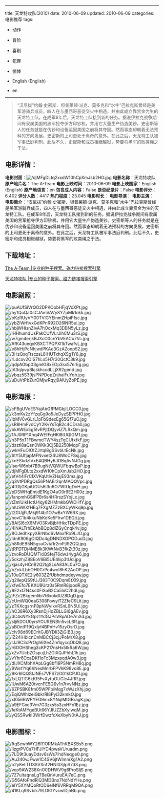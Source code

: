 
---
title: 天龙特攻队(2010)
date: 2010-06-09
updated: 2010-06-09
categories: 电影推荐
tags:
- 动作
- 冒险
- 喜剧
- 犯罪
- 惊悚

- English (English)
- en
---


> “汉尼拔”约翰·史密斯、坦普莱顿·派克、莫多克和“水牛”巴拉克斯曾经是美军游骑兵成员，四人在与墨西哥恶徒交火中相遇，并由此成立靠赏金为生的天龙特工队。在成军8年后，天龙特工队接到新的任务。据说伊拉克战争期间有隶属美国的黑军抢夺伊方印钞机，并用它大量生产伪造美钞。史密斯等人的任务就是在伪钞和设备运回美国之前将其夺回。然而事态却朝着无法预料的方向发展，史密斯的上司更死于离奇的意外。在此之后，天龙特工队被军事法庭判刑。此后不久，史密斯和成员相继越狱，势要将黑军的败类绳之于法。

## **电影详情**：

**电影封面**：<img src="https://image.tmdb.org/t/p/w200/djMFgDLtq2xxdW10hCpXmJsb2HO.jpg" alt="/djMFgDLtq2xxdW10hCpXmJsb2HO.jpg" title="/djMFgDLtq2xxdW10hCpXmJsb2HO.jpg">
**电影名称**：天龙特攻队
**原产地片名**：The A-Team
**电影上映时间**：2010-06-09
**电影上映国家**：English (English)
**原产地语言**：en
**包含成人内容**：False
**是否纪录片**：False
**电影评分**：6.402
**评分人数**：4417
**热门程度**：23.045
**电影时长**：
**电影导演**：
**电影主演**：
**电影简介**：“汉尼拔”约翰·史密斯、坦普莱顿·派克、莫多克和“水牛”巴拉克斯曾经是美军游骑兵成员，四人在与墨西哥恶徒交火中相遇，并由此成立靠赏金为生的天龙特工队。在成军8年后，天龙特工队接到新的任务。据说伊拉克战争期间有隶属美国的黑军抢夺伊方印钞机，并用它大量生产伪造美钞。史密斯等人的任务就是在伪钞和设备运回美国之前将其夺回。然而事态却朝着无法预料的方向发展，史密斯的上司更死于离奇的意外。在此之后，天龙特工队被军事法庭判刑。此后不久，史密斯和成员相继越狱，势要将黑军的败类绳之于法。

## **下载地址**：
[The A-Team |专业的种子搜索、磁力链接搜索引擎](https://movie.amd794.com:2083/?search=The%20A-Team&ordering=&mode=match_phrase&page_size=10&page=1)

[天龙特攻队 |专业的种子搜索、磁力链接搜索引擎](https://movie.amd794.com:2083/?search=%E5%A4%A9%E9%BE%99%E7%89%B9%E6%94%BB%E9%98%9F&ordering=&mode=match_phrase&page_size=10&page=1)
 

## **电影剧照**：
<img src="https://image.tmdb.org/t/p/original/puAUfSiVrQO2DPKOobHFjqVcXPt.jpg" alt="/puAUfSiVrQO2DPKOobHFjqVcXPt.jpg" title="/puAUfSiVrQO2DPKOobHFjqVcXPt.jpg"><img src="https://image.tmdb.org/t/p/original/hy1QuQa0sCJAmVAVySYZpMk1okk.jpg" alt="/hy1QuQa0sCJAmVAVySYZpMk1okk.jpg" title="/hy1QuQa0sCJAmVAVySYZpMk1okk.jpg"><img src="https://image.tmdb.org/t/p/original/oKzRUyVY00TVlGYEinmZHpiFfsc.jpg" alt="/oKzRUyVY00TVlGYEinmZHpiFfsc.jpg" title="/oKzRUyVY00TVlGYEinmZHpiFfsc.jpg"><img src="https://image.tmdb.org/t/p/original/ybZlWrftvxGdKPnR92O26lNR5ui.jpg" alt="/ybZlWrftvxGdKPnR92O26lNR5ui.jpg" title="/ybZlWrftvxGdKPnR92O26lNR5ui.jpg"><img src="https://image.tmdb.org/t/p/original/hbjWHisnZIvA7hOcxMq3DBN5yLz.jpg" alt="/hbjWHisnZIvA7hOcxMq3DBN5yLz.jpg" title="/hbjWHisnZIvA7hOcxMq3DBN5yLz.jpg"><img src="https://image.tmdb.org/t/p/original/lHHhumdUsPakCUfVLrJIh0Mu3rS.jpg" alt="/lHHhumdUsPakCUfVLrJIh0Mu3rS.jpg" title="/lHHhumdUsPakCUfVLrJIh0Mu3rS.jpg"><img src="https://image.tmdb.org/t/p/original/w7gm4erjkBJXcO0cnYbVEACu7Vc.jpg" alt="/w7gm4erjkBJXcO0cnYbVEACu7Vc.jpg" title="/w7gm4erjkBJXcO0cnYbVEACu7Vc.jpg"><img src="https://image.tmdb.org/t/p/original/AfK43ueqxKBXCTPQPXl1kTwafvL.jpg" alt="/AfK43ueqxKBXCTPQPXl1kTwafvL.jpg" title="/AfK43ueqxKBXCTPQPXl1kTwafvL.jpg"><img src="https://image.tmdb.org/t/p/original/e8hlHjPcNhjwdPKAe3GzAZonp52.jpg" alt="/e8hlHjPcNhjwdPKAe3GzAZonp52.jpg" title="/e8hlHjPcNhjwdPKAe3GzAZonp52.jpg"><img src="https://image.tmdb.org/t/p/original/3HzQxqTtsczsL8IHUTxhqXSg1Y8.jpg" alt="/3HzQxqTtsczsL8IHUTxhqXSg1Y8.jpg" title="/3HzQxqTtsczsL8IHUTxhqXSg1Y8.jpg"><img src="https://image.tmdb.org/t/p/original/rLdcov2OIS7hLo5H7r30QctC3k9.jpg" alt="/rLdcov2OIS7hLo5H7r30QctC3k9.jpg" title="/rLdcov2OIS7hLo5H7r30QctC3k9.jpg"><img src="https://image.tmdb.org/t/p/original/qdpAObp03gmlG8xEOp3sx57nrEg.jpg" alt="/qdpAObp03gmlG8xEOp3sx57nrEg.jpg" title="/qdpAObp03gmlG8xEOp3sx57nrEg.jpg"><img src="https://image.tmdb.org/t/p/original/jA3qlpvp8kjskhccdLLjX92gend.jpg" alt="/jA3qlpvp8kjskhccdLLjX92gend.jpg" title="/jA3qlpvp8kjskhccdLLjX92gend.jpg"><img src="https://image.tmdb.org/t/p/original/ybqz5S39jsPNPDopZnjhaIFuYqh.jpg" alt="/ybqz5S39jsPNPDopZnjhaIFuYqh.jpg" title="/ybqz5S39jsPNPDopZnjhaIFuYqh.jpg"><img src="https://image.tmdb.org/t/p/original/uDuVtPbZurOMjwRqyj9AlUyZoPE.jpg" alt="/uDuVtPbZurOMjwRqyj9AlUyZoPE.jpg" title="/uDuVtPbZurOMjwRqyj9AlUyZoPE.jpg">

## **电影海报**：
<img src="https://image.tmdb.org/t/p/original/cFBgUVoESYajAbGfPMGbjILOCC0.jpg" alt="/cFBgUVoESYajAbGfPMGbjILOCC0.jpg" title="/cFBgUVoESYajAbGfPMGbjILOCC0.jpg"><img src="https://image.tmdb.org/t/p/original/k3mKy2zYfzqGg9o5JeDyzSEPPHO.jpg" alt="/k3mKy2zYfzqGg9o5JeDyzSEPPHO.jpg" title="/k3mKy2zYfzqGg9o5JeDyzSEPPHO.jpg"><img src="https://image.tmdb.org/t/p/original/lbMV0vGLrL1pFb9dexEg65Gf7uO.jpg" alt="/lbMV0vGLrL1pFb9dexEg65Gf7uO.jpg" title="/lbMV0vGLrL1pFb9dexEg65Gf7uO.jpg"><img src="https://image.tmdb.org/t/p/original/sR8HmFvdCyY2KvYsTqB2c4CDra0.jpg" alt="/sR8HmFvdCyY2KvYsTqB2c4CDra0.jpg" title="/sR8HmFvdCyY2KvYsTqB2c4CDra0.jpg"><img src="https://image.tmdb.org/t/p/original/bkAWEx5g5tvRPjtDQyvIZ7LRxQm.jpg" alt="/bkAWEx5g5tvRPjtDQyvIZ7LRxQm.jpg" title="/bkAWEx5g5tvRPjtDQyvIZ7LRxQm.jpg"><img src="https://image.tmdb.org/t/p/original/1AJ0RP1Xhq4WEfFqHKl8tUQlGM1.jpg" alt="/1AJ0RP1Xhq4WEfFqHKl8tUQlGM1.jpg" title="/1AJ0RP1Xhq4WEfFqHKl8tUQlGM1.jpg"><img src="https://image.tmdb.org/t/p/original/n3P5xT1FBwmdTWY4szTgCUfxfkF.jpg" alt="/n3P5xT1FBwmdTWY4szTgCUfxfkF.jpg" title="/n3P5xT1FBwmdTWY4szTgCUfxfkF.jpg"><img src="https://image.tmdb.org/t/p/original/dzztl8aQsn0WKk3Cj5B2250MqpF.jpg" alt="/dzztl8aQsn0WKk3Cj5B2250MqpF.jpg" title="/dzztl8aQsn0WKk3Cj5B2250MqpF.jpg"><img src="https://image.tmdb.org/t/p/original/wkHFuOIOtZJrtql8gSSvbLtEcNk.jpg" alt="/wkHFuOIOtZJrtql8gSSvbLtEcNk.jpg" title="/wkHFuOIOtZJrtql8gSSvbLtEcNk.jpg"><img src="https://image.tmdb.org/t/p/original/6tY5UfjapMFNvxet24U8WcCFSsj.jpg" alt="/6tY5UfjapMFNvxet24U8WcCFSsj.jpg" title="/6tY5UfjapMFNvxet24U8WcCFSsj.jpg"><img src="https://image.tmdb.org/t/p/original/knESbdzIVxE4QBHy6JOBqAvNJGg.jpg" alt="/knESbdzIVxE4QBHy6JOBqAvNJGg.jpg" title="/knESbdzIVxE4QBHy6JOBqAvNJGg.jpg"><img src="https://image.tmdb.org/t/p/original/lserW6nbt7B9ugNtVQWUFbqwBpP.jpg" alt="/lserW6nbt7B9ugNtVQWUFbqwBpP.jpg" title="/lserW6nbt7B9ugNtVQWUFbqwBpP.jpg"><img src="https://image.tmdb.org/t/p/original/djMFgDLtq2xxdW10hCpXmJsb2HO.jpg" alt="/djMFgDLtq2xxdW10hCpXmJsb2HO.jpg" title="/djMFgDLtq2xxdW10hCpXmJsb2HO.jpg"><img src="https://image.tmdb.org/t/p/original/etV44lFrCIXVKqUtlvZHajE93ma.jpg" alt="/etV44lFrCIXVKqUtlvZHajE93ma.jpg" title="/etV44lFrCIXVKqUtlvZHajE93ma.jpg"><img src="https://image.tmdb.org/t/p/original/q3VtPDRgQs56PNAEr2qnMAQQVpc.jpg" alt="/q3VtPDRgQs56PNAEr2qnMAQQVpc.jpg" title="/q3VtPDRgQs56PNAEr2qnMAQQVpc.jpg"><img src="https://image.tmdb.org/t/p/original/4fOIjGKpiUOUs6i3n6O7WfUgDvH.jpg" alt="/4fOIjGKpiUOUs6i3n6O7WfUgDvH.jpg" title="/4fOIjGKpiUOUs6i3n6O7WfUgDvH.jpg"><img src="https://image.tmdb.org/t/p/original/pDSWHqEmjdE1KgO4uO0r9E2H00z.jpg" alt="/pDSWHqEmjdE1KgO4uO0r9E2H00z.jpg" title="/pDSWHqEmjdE1KgO4uO0r9E2H00z.jpg"><img src="https://image.tmdb.org/t/p/original/fanpmhGSiFPBr6s4HRrszSYxjLx.jpg" alt="/fanpmhGSiFPBr6s4HRrszSYxjLx.jpg" title="/fanpmhGSiFPBr6s4HRrszSYxjLx.jpg"><img src="https://image.tmdb.org/t/p/original/tZmlUikHctU4qy82HMmkbGWDHfY.jpg" alt="/tZmlUikHctU4qy82HMmkbGWDHfY.jpg" title="/tZmlUikHctU4qy82HMmkbGWDHfY.jpg"><img src="https://image.tmdb.org/t/p/original/nlUSWXfHEq7FXgMZZzBXCyWKq9p.jpg" alt="/nlUSWXfHEq7FXgMZZzBXCyWKq9p.jpg" title="/nlUSWXfHEq7FXgMZZzBXCyWKq9p.jpg"><img src="https://image.tmdb.org/t/p/original/t2GUjjPJMkj914bl1O7wBxYW6RX.jpg" alt="/t2GUjjPJMkj914bl1O7wBxYW6RX.jpg" title="/t2GUjjPJMkj914bl1O7wBxYW6RX.jpg"><img src="https://image.tmdb.org/t/p/original/novC1b4kkuNbKdKe5Flrw1DEGjt.jpg" alt="/novC1b4kkuNbKdKe5Flrw1DEGjt.jpg" title="/novC1b4kkuNbKdKe5Flrw1DEGjt.jpg"><img src="https://image.tmdb.org/t/p/original/8AiSl6cX6MVO3RvBjbHHkcTDpPE.jpg" alt="/8AiSl6cX6MVO3RvBjbHHkcTDpPE.jpg" title="/8AiSl6cX6MVO3RvBjbHHkcTDpPE.jpg"><img src="https://image.tmdb.org/t/p/original/4iNALTrhEkAbBQp8dIZGyCnqk4v.jpg" alt="/4iNALTrhEkAbBQp8dIZGyCnqk4v.jpg" title="/4iNALTrhEkAbBQp8dIZGyCnqk4v.jpg"><img src="https://image.tmdb.org/t/p/original/8OJedhkpyXRrNbd6vMoxfRo9LJO.jpg" alt="/8OJedhkpyXRrNbd6vMoxfRo9LJO.jpg" title="/8OJedhkpyXRrNbd6vMoxfRo9LJO.jpg"><img src="https://image.tmdb.org/t/p/original/ldnK906gOIQDc4gDNNDXOPODucD.jpg" alt="/ldnK906gOIQDc4gDNNDXOPODucD.jpg" title="/ldnK906gOIQDc4gDNNDXOPODucD.jpg"><img src="https://image.tmdb.org/t/p/original/h8RdEB5N5gsuCvta1r2mPjI92QQ.jpg" alt="/h8RdEB5N5gsuCvta1r2mPjI92QQ.jpg" title="/h8RdEB5N5gsuCvta1r2mPjI92QQ.jpg"><img src="https://image.tmdb.org/t/p/original/tRPDTDj4ME8k3KWtNvB3fkZt30z.jpg" alt="/tRPDTDj4ME8k3KWtNvB3fkZt30z.jpg" title="/tRPDTDj4ME8k3KWtNvB3fkZt30z.jpg"><img src="https://image.tmdb.org/t/p/original/zvoRoDUQMTidQSfejT6dwJ4ygA6.jpg" alt="/zvoRoDUQMTidQSfejT6dwJ4ygA6.jpg" title="/zvoRoDUQMTidQSfejT6dwJ4ygA6.jpg"><img src="https://image.tmdb.org/t/p/original/5ckzhjZ88EoV6Bi5UE4liip3tUd.jpg" alt="/5ckzhjZ88EoV6Bi5UE4liip3tUd.jpg" title="/5ckzhjZ88EoV6Bi5UE4liip3tUd.jpg"><img src="https://image.tmdb.org/t/p/original/kjas4yHCnB2Q2tgSLsA83AL0u7O.jpg" alt="/kjas4yHCnB2Q2tgSLsA83AL0u7O.jpg" title="/kjas4yHCnB2Q2tgSLsA83AL0u7O.jpg"><img src="https://image.tmdb.org/t/p/original/bZnklLbbOH0GrPc4woI8hK2AoOP.jpg" alt="/bZnklLbbOH0GrPc4woI8hK2AoOP.jpg" title="/bZnklLbbOH0GrPc4woI8hK2AoOP.jpg"><img src="https://image.tmdb.org/t/p/original/10uQTXE2iy603ZZfUbhdmpdeyvw.jpg" alt="/10uQTXE2iy603ZZfUbhdmpdeyvw.jpg" title="/10uQTXE2iy603ZZfUbhdmpdeyvw.jpg"><img src="https://image.tmdb.org/t/p/original/q2iIepQS9tUJ383T0C9DqmEtXl9.jpg" alt="/q2iIepQS9tUJ383T0C9DqmEtXl9.jpg" title="/q2iIepQS9tUJ383T0C9DqmEtXl9.jpg"><img src="https://image.tmdb.org/t/p/original/xfwEfo7EKXU8Urz0s5RmR8jqodR.jpg" alt="/xfwEfo7EKXU8Urz0s5RmR8jqodR.jpg" title="/xfwEfo7EKXU8Urz0s5RmR8jqodR.jpg"><img src="https://image.tmdb.org/t/p/original/8E2xtZN4sc0FISoB2Ca5hiC2hdl.jpg" alt="/8E2xtZN4sc0FISoB2Ca5hiC2hdl.jpg" title="/8E2xtZN4sc0FISoB2Ca5hiC2hdl.jpg"><img src="https://image.tmdb.org/t/p/original/jFZc2BkgemIibi7t6xokdUZ8DgD.jpg" alt="/jFZc2BkgemIibi7t6xokdUZ8DgD.jpg" title="/jFZc2BkgemIibi7t6xokdUZ8DgD.jpg"><img src="https://image.tmdb.org/t/p/original/cUmWQ0eaG308FowyiT2ZfeC9Lit.jpg" alt="/cUmWQ0eaG308FowyiT2ZfeC9Lit.jpg" title="/cUmWQ0eaG308FowyiT2ZfeC9Lit.jpg"><img src="https://image.tmdb.org/t/p/original/zTKXcgsrnF8pNWyIkvRSnL6N5Ul.jpg" alt="/zTKXcgsrnF8pNWyIkvRSnL6N5Ul.jpg" title="/zTKXcgsrnF8pNWyIkvRSnL6N5Ul.jpg"><img src="https://image.tmdb.org/t/p/original/hO38R6Xy3RsnDjHqZBLLGl6gAEv.jpg" alt="/hO38R6Xy3RsnDjHqZBLLGl6gAEv.jpg" title="/hO38R6Xy3RsnDjHqZBLLGl6gAEv.jpg"><img src="https://image.tmdb.org/t/p/original/dC4sNYkGpz1YdGJPsV8pADe7mXd.jpg" alt="/dC4sNYkGpz1YdGJPsV8pADe7mXd.jpg" title="/dC4sNYkGpz1YdGJPsV8pADe7mXd.jpg"><img src="https://image.tmdb.org/t/p/original/slji5DOU0yrsYOURENBln5vcL6R.jpg" alt="/slji5DOU0yrsYOURENBln5vcL6R.jpg" title="/slji5DOU0yrsYOURENBln5vcL6R.jpg"><img src="https://image.tmdb.org/t/p/original/aBOntP19Qxlyf4BPnHv15zyOsrD.jpg" alt="/aBOntP19Qxlyf4BPnHv15zyOsrD.jpg" title="/aBOntP19Qxlyf4BPnHv15zyOsrD.jpg"><img src="https://image.tmdb.org/t/p/original/cIv98d69EDritGJBYDIi3ZjGIB3.jpg" alt="/cIv98d69EDritGJBYDIi3ZjGIB3.jpg" title="/cIv98d69EDritGJBYDIi3ZjGIB3.jpg"><img src="https://image.tmdb.org/t/p/original/iZ24IHblcnCnMBCCj3cjJPoMrX8.jpg" alt="/iZ24IHblcnCnMBCCj3cjJPoMrX8.jpg" title="/iZ24IHblcnCnMBCCj3cjJPoMrX8.jpg"><img src="https://image.tmdb.org/t/p/original/lJJ9C3cPrOgh6Xe4Zm1qycqObQ8.jpg" alt="/lJJ9C3cPrOgh6Xe4Zm1qycqObQ8.jpg" title="/lJJ9C3cPrOgh6Xe4Zm1qycqObQ8.jpg"><img src="https://image.tmdb.org/t/p/original/r6OOHSheg3cKP217nsHx5tkRa6W.jpg" alt="/r6OOHSheg3cKP217nsHx5tkRa6W.jpg" title="/r6OOHSheg3cKP217nsHx5tkRa6W.jpg"><img src="https://image.tmdb.org/t/p/original/xZv7UcbZOspujLhZGiXQJPhhL1h.jpg" alt="/xZv7UcbZOspujLhZGiXQJPhhL1h.jpg" title="/xZv7UcbZOspujLhZGiXQJPhhL1h.jpg"><img src="https://image.tmdb.org/t/p/original/vYhr6OcaDKf1oFc3MzxpqdA0w3.jpg" alt="/vYhr6OcaDKf1oFc3MzxpqdA0w3.jpg" title="/vYhr6OcaDKf1oFc3MzxpqdA0w3.jpg"><img src="https://image.tmdb.org/t/p/original/dlJXCMbhXApLGg8bf19PSNmRH8q.jpg" alt="/dlJXCMbhXApLGg8bf19PSNmRH8q.jpg" title="/dlJXCMbhXApLGg8bf19PSNmRH8q.jpg"><img src="https://image.tmdb.org/t/p/original/9Wet1Yq6hNesMnrbFPVkK98vo8E.jpg" alt="/9Wet1Yq6hNesMnrbFPVkK98vo8E.jpg" title="/9Wet1Yq6hNesMnrbFPVkK98vo8E.jpg"><img src="https://image.tmdb.org/t/p/original/9Kr6IQQStJNEs7VFS7zO01kCPJO.jpg" alt="/9Kr6IQQStJNEs7VFS7zO01kCPJO.jpg" title="/9Kr6IQQStJNEs7VFS7zO01kCPJO.jpg"><img src="https://image.tmdb.org/t/p/original/fxLQTlG6kKf5FvXytuOUGIc4JRR.jpg" alt="/fxLQTlG6kKf5FvXytuOUGIc4JRR.jpg" title="/fxLQTlG6kKf5FvXytuOUGIc4JRR.jpg"><img src="https://image.tmdb.org/t/p/original/lUwM6A20tvcnFE5G6v1n7rvvNNz.jpg" alt="/lUwM6A20tvcnFE5G6v1n7rvvNNz.jpg" title="/lUwM6A20tvcnFE5G6v1n7rvvNNz.jpg"><img src="https://image.tmdb.org/t/p/original/6ZPSBK8fm05WPFpiMqg7xWJzXhj.jpg" alt="/6ZPSBK8fm05WPFpiMqg7xWJzXhj.jpg" title="/6ZPSBK8fm05WPFpiMqg7xWJzXhj.jpg"><img src="https://image.tmdb.org/t/p/original/EqiQWhlzeiGbkrRl8Pyi32kmkO.jpg" alt="/EqiQWhlzeiGbkrRl8Pyi32kmkO.jpg" title="/EqiQWhlzeiGbkrRl8Pyi32kmkO.jpg"><img src="https://image.tmdb.org/t/p/original/xI056RWPYEG9mx8YNqlMtGBragK.jpg" alt="/xI056RWPYEG9mx8YNqlMtGBragK.jpg" title="/xI056RWPYEG9mx8YNqlMtGBragK.jpg"><img src="https://image.tmdb.org/t/p/original/a9EFGxc3Vm7G3zxs5s3zxHFo1Ez.jpg" alt="/a9EFGxc3Vm7G3zxs5s3zxHFo1Ez.jpg" title="/a9EFGxc3Vm7G3zxs5s3zxHFo1Ez.jpg"><img src="https://image.tmdb.org/t/p/original/feKtAMYgeBUt66YJlUZZbXylwqM.jpg" alt="/feKtAMYgeBUt66YJlUZZbXylwqM.jpg" title="/feKtAMYgeBUt66YJlUZZbXylwqM.jpg"><img src="https://image.tmdb.org/t/p/original/yQSSRwkI3WrfDwzfoXeXbyN0tAJ.jpg" alt="/yQSSRwkI3WrfDwzfoXeXbyN0tAJ.jpg" title="/yQSSRwkI3WrfDwzfoXeXbyN0tAJ.jpg">

## **电影图标**：
<img src="https://image.tmdb.org/t/p/original/ftqSewhWY26R1ORMkAThKBXSBs5.png" alt="/ftqSewhWY26R1ORMkAThKBXSBs5.png" title="/ftqSewhWY26R1ORMkAThKBXSBs5.png"><img src="https://image.tmdb.org/t/p/original/lIzgrPVCs7HFJIYD4pwaVUruadm.png" alt="/lIzgrPVCs7HFJIYD4pwaVUruadm.png" title="/lIzgrPVCs7HFJIYD4pwaVUruadm.png"><img src="https://image.tmdb.org/t/p/original/7LD9t3uayDdsv6sWs7lhdNeqge0.png" alt="/7LD9t3uayDdsv6sWs7lhdNeqge0.png" title="/7LD9t3uayDdsv6sWs7lhdNeqge0.png"><img src="https://image.tmdb.org/t/p/original/Au340vJFww1C4SV6jtWImmXg1A2.png" alt="/Au340vJFww1C4SV6jtWImmXg1A2.png" title="/Au340vJFww1C4SV6jtWImmXg1A2.png"><img src="https://image.tmdb.org/t/p/original/o2y8eLTD3SVXnf2HNl03jIpS7d3.png" alt="/o2y8eLTD3SVXnf2HNl03jIpS7d3.png" title="/o2y8eLTD3SVXnf2HNl03jIpS7d3.png"><img src="https://image.tmdb.org/t/p/original/vep9AW238XnO0DHWV9g6ProSIjS.png" alt="/vep9AW238XnO0DHWV9g6ProSIjS.png" title="/vep9AW238XnO0DHWV9g6ProSIjS.png"><img src="https://image.tmdb.org/t/p/original/7Z7uItaqnsLgTBeQnVuruEAj7eC.png" alt="/7Z7uItaqnsLgTBeQnVuruEAj7eC.png" title="/7Z7uItaqnsLgTBeQnVuruEAj7eC.png"><img src="https://image.tmdb.org/t/p/original/G56AfoPndRlQ3MDBno7NdNdYHe.png" alt="/G56AfoPndRlQ3MDBno7NdNdYHe.png" title="/G56AfoPndRlQ3MDBno7NdNdYHe.png"><img src="https://image.tmdb.org/t/p/original/eIY5XYMQoRtOD6elNf6VRRqM9QA.png" alt="/eIY5XYMQoRtOD6elNf6VRRqM9QA.png" title="/eIY5XYMQoRtOD6elNf6VRRqM9QA.png"><img src="https://image.tmdb.org/t/p/original/41KLq9Svbik79LOlGYvcwlDjhBb.png" alt="/41KLq9Svbik79LOlGYvcwlDjhBb.png" title="/41KLq9Svbik79LOlGYvcwlDjhBb.png">
